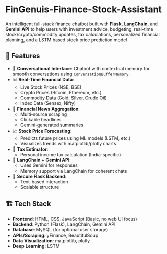 # FinGenuis-Finance-Stock-Assistant

An intelligent full-stack finance chatbot built with **Flask**, **LangChain**, and **Gemini API** to help users with investment advice, budgeting, real-time stock/crypto/commodity updates, tax calculations, personalized financial planning, and a LSTM based stock price prediction model


## 🚀 Features

- 💬 **Conversational Interface**: Chatbot with contextual memory for smooth conversations using `ConversationBufferMemory`.
- 📊 **Real-Time Financial Data**:
  - Live Stock Prices (NSE, BSE)
  - Crypto Prices (Bitcoin, Ethereum, etc.)
  - Commodity Data (Gold, Silver, Crude Oil)
  - Index Data (Sensex, Nifty)
- 📰 **Financial News Aggregation**:
  - Multi-source scraping
  - Clickable headlines
  - Gemini-generated summaries
- 📈 **Stock Price Forecasting**:
  - Predicts future prices using ML models (LSTM, etc.)
  - Visualizes trends with matplotlib/plotly charts
- 🧮 **Tax Estimator**:
  - Personal income tax calculation (India-specific)
- 🧠 **LangChain + Gemini API**:
  - Uses Gemini for responses
  - Memory support via LangChain for coherent chats
- 🔐 **Secure Flask Backend**:
  - Text-based interaction
  - Scalable structure

## 🏗️ Tech Stack

- **Frontend**: HTML, CSS, JavaScript (Basic, no web UI focus)
- **Backend**: Python (Flask), LangChain, Gemini API
- **Database**: MySQL (for optional user storage)
- **APIs/Scraping**: yFinance, BeautifulSoup
- **Data Visualization**: matplotlib, plotly
- **Deep Learning**: LSTM
